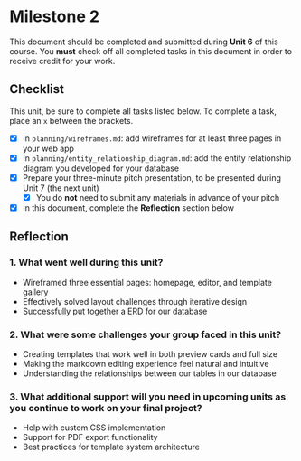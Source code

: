 # Milestone 2

This document should be completed and submitted during **Unit 6** of this course. You **must** check off all completed tasks in this document in order to receive credit for your work.

## Checklist

This unit, be sure to complete all tasks listed below. To complete a task, place an `x` between the brackets.

- [x] In `planning/wireframes.md`: add wireframes for at least three pages in your web app
- [x] In `planning/entity_relationship_diagram.md`: add the entity relationship diagram you developed for your database
- [x] Prepare your three-minute pitch presentation, to be presented during Unit 7 (the next unit)
  - [x] You do **not** need to submit any materials in advance of your pitch
- [x] In this document, complete the **Reflection** section below

## Reflection

### 1. What went well during this unit?
- Wireframed three essential pages: homepage, editor, and template gallery
- Effectively solved layout challenges through iterative design
- Successfully put together a ERD for our database

### 2. What were some challenges your group faced in this unit?
- Creating templates that work well in both preview cards and full size
- Making the markdown editing experience feel natural and intuitive
- Understanding the relationships between our tables in our database

### 3. What additional support will you need in upcoming units as you continue to work on your final project?
- Help with custom CSS implementation
- Support for PDF export functionality
- Best practices for template system architecture

